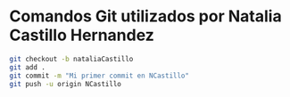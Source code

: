 # Comandos Git utilizados por Natalia Castillo Hernandez

```bash
git checkout -b nataliaCastillo
git add .
git commit -m "Mi primer commit en NCastillo"
git push -u origin NCastillo

